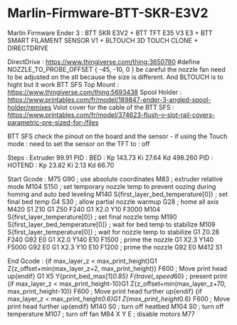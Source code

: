 # Marlin-Firmware-BTT-SKR-E3V2
Marlin Firmware Ender 3 :  BTT SKR E3V2 + BTT TFT E35 V3 E3 + BTT SMART FILAMENT SENSOR V1 + BLTOUCH 3D TOUCH CLONE + DIRECTDRIVE

DirectDrive : https://www.thingiverse.com/thing:3650780 #define NOZZLE_TO_PROBE_OFFSET { -45, -10, 0 } be careful the nozzle fan need to be adjusted on the stl because the size is different. And BLTOUCH is to hight but it work 
BTT SFS Top Mount : https://www.thingiverse.com/thing:5693438
Spool Holder : https://www.printables.com/fr/model/189847-ender-3-angled-spool-holder/remixes
Vslot cover for the cable of the BTT SFS : https://www.printables.com/fr/model/374623-flush-v-slot-rail-covers-parametric-pre-sized-for-/files

BTT SFS check the pinout on the board and the sensor - if using the Touch mode : need to set the sensor on the TFT to : off

Steps : Extruder 99.91
PID : BED : Kp 143.73 Ki 27.64 Kd 498.260
PID : HOTEND : Kp 23.82 Ki 2.13 Kd 66.70

Start Gcode : 
M75
G90 ; use absolute coordinates
M83 ; extruder relative mode
M104 S150 ; set temporary nozzle temp to prevent oozing during homing and auto bed leveling
M140 S{first_layer_bed_temperature[0]} ; set final bed temp
G4 S30 ; allow partial nozzle warmup
G28 ; home all axis
M420 S1 Z10
G1 Z50 F240
G1 X2.0 Y10 F3000
M104 S{first_layer_temperature[0]} ; set final nozzle temp
M190 S{first_layer_bed_temperature[0]} ; wait for bed temp to stabilize
M109 S{first_layer_temperature[0]} ; wait for nozzle temp to stabilize
G1 Z0.28 F240
G92 E0
G1 X2.0 Y140 E10 F1500 ; prime the nozzle
G1 X2.3 Y140 F5000
G92 E0
G1 X2.3 Y10 E10 F1200 ; prime the nozzle
G92 E0
M412 S1

End Gcode :
{if max_layer_z < max_print_height}G1 Z{z_offset+min(max_layer_z+2, max_print_height)} F600 ; Move print head up{endif}
G1 X5 Y{print_bed_max[1]*0.85} F{travel_speed*60} ; present print
{if max_layer_z < max_print_height-10}G1 Z{z_offset+min(max_layer_z+70, max_print_height-10)} F600 ; Move print head further up{endif}
{if max_layer_z < max_print_height*0.6}G1 Z{max_print_height*0.6} F600 ; Move print head further up{endif}
M140 S0 ; turn off heatbed
M104 S0 ; turn off temperature
M107 ; turn off fan
M84 X Y E ; disable motors
M77

